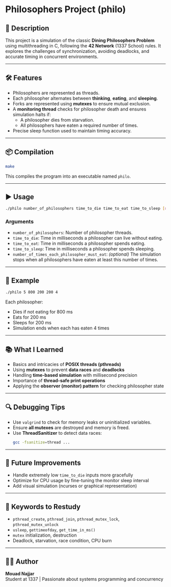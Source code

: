 # Philosophers Project (philo)

## 🧠 Description
This project is a simulation of the classic **Dining Philosophers Problem** using multithreading in C, following the **42 Network** (1337 School) rules. It explores the challenges of synchronization, avoiding deadlocks, and accurate timing in concurrent environments.

---

## 🛠️ Features
- Philosophers are represented as threads.
- Each philosopher alternates between **thinking**, **eating**, and **sleeping**.
- Forks are represented using **mutexes** to ensure mutual exclusion.
- A **monitoring thread** checks for philosopher death and ensures simulation halts if:
  - A philosopher dies from starvation.
  - All philosophers have eaten a required number of times.
- Precise sleep function used to maintain timing accuracy.

---

## 📦 Compilation
```bash
make
```

This compiles the program into an executable named `philo`.

---

## ▶️ Usage
```bash
./philo number_of_philosophers time_to_die time_to_eat time_to_sleep [number_of_times_each_philosopher_must_eat]
```

### Arguments
- `number_of_philosophers`: Number of philosopher threads.
- `time_to_die`: Time in milliseconds a philosopher can live without eating.
- `time_to_eat`: Time in milliseconds a philosopher spends eating.
- `time_to_sleep`: Time in milliseconds a philosopher spends sleeping.
- `number_of_times_each_philosopher_must_eat`: *(optional)* The simulation stops when all philosophers have eaten at least this number of times.

---

## 🧪 Example
```bash
./philo 5 800 200 200 4
```
Each philosopher:
- Dies if not eating for 800 ms
- Eats for 200 ms
- Sleeps for 200 ms
- Simulation ends when each has eaten 4 times

---

## 📚 What I Learned
- Basics and intricacies of **POSIX threads (pthreads)**
- Using **mutexes** to prevent **data races** and **deadlocks**
- Handling **time-based simulation** with millisecond precision
- Importance of **thread-safe print operations**
- Applying the **observer (monitor) pattern** for checking philosopher state

---

## 🔍 Debugging Tips
- Use `valgrind` to check for memory leaks or uninitialized variables.
- Ensure **all mutexes** are destroyed and memory is freed.
- Use **ThreadSanitizer** to detect data races:
  ```bash
  gcc -fsanitize=thread ...
  ```

---

## 🧩 Future Improvements
- Handle extremely low `time_to_die` inputs more gracefully
- Optimize for CPU usage by fine-tuning the monitor sleep interval
- Add visual simulation (ncurses or graphical representation)

---

## 🧠 Keywords to Restudy
- `pthread_create`, `pthread_join`, `pthread_mutex_lock`, `pthread_mutex_unlock`
- `usleep`, `gettimeofday`, `get_time_in_ms()`
- `mutex` initialization, destruction
- Deadlock, starvation, race condition, CPU burn

---

## 👨‍💻 Author
**Mouad Najjar**  
Student at 1337 | Passionate about systems programming and concurrency
